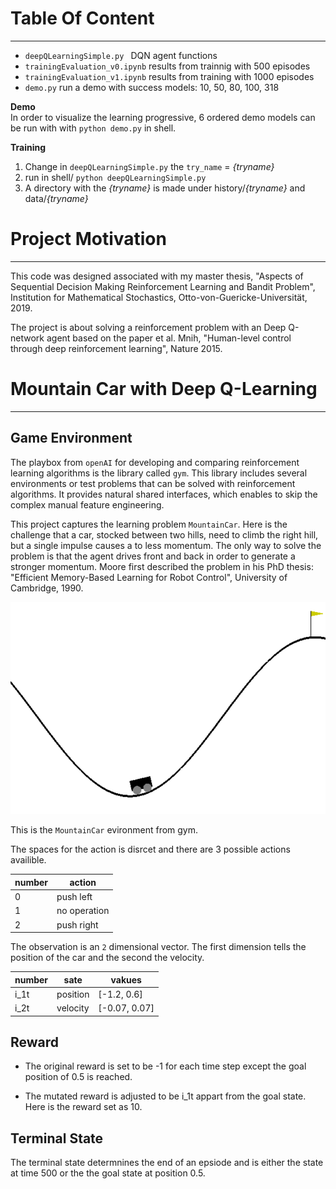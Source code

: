 # Table Of Content
***

- `deepQLearningSimple.py ` DQN agent functions   
- `trainingEvaluation_v0.ipynb` results from trainnig with 500 episodes
- `trainingEvaluation_v1.ipynb` results from training with 1000 episodes
- `demo.py` run a demo with success models: 10, 50, 80, 100, 318

**Demo**  
In order to visualize the learning progressive, 6 ordered demo models can be run with with `python demo.py` in shell. 


**Training**  
1. Change in `deepQLearningSimple.py` the `try_name` = *{tryname}*   
2. run  in shell/ `python deepQLearningSimple.py` 
3. A directory with the *{tryname}* is made under history/*{tryname}* and data/*{tryname}*

# Project Motivation
***
This code was designed associated with my master thesis,
"Aspects of Sequential Decision Making Reinforcement Learning and Bandit Problem", Institution for Mathematical Stochastics, Otto-von-Guericke-Universität, 2019. 


The project is about solving a reinforcement problem with an Deep Q-network agent based on the paper et al. Mnih, "Human-level control through deep reinforcement learning", Nature 2015.


# Mountain Car with Deep Q-Learning
***

## Game Environment

The playbox from `openAI` for developing and comparing reinforcement learning algorithms is the library called `gym`.
This library includes several environments or test problems that can be solved with reinforcement algorithms. 
It provides natural shared interfaces, which enables to skip the complex manual feature engineering. 


This project captures the learning problem `MountainCar`. 
Here is the challenge that a car, stocked between two hills, need to climb the right hill, but a single impulse causes a to less momentum. The only way to solve the problem is that the agent drives front and back in order to generate a stronger momentum. 
Moore first described the problem in his PhD thesis: "Efficient Memory-Based Learning for Robot Control", University of Cambridge, 1990.

![](pic/mountainCar.png)

This is the `MountainCar` evironment from gym.


The spaces for the action is disrcet and there are 3 possible actions availible.


number | action  
-------|-------  
0      | push left
1      | no operation
2      | push right


The observation is an `2` dimensional vector. The first dimension tells the position of the car and the second the velocity.

number | sate      | vakues
-------|-----------|------------  
i_1t   | position  | [-1.2, 0.6]
i_2t   | velocity  | [-0.07, 0.07]


## Reward 

- The original reward is set to be -1 for each time step except the goal position of 0.5 is reached.

- The mutated reward is adjusted to be i_1t appart from the goal state. Here is the reward set as 10. 


## Terminal State
The terminal state determnines the end of an epsiode and is either the state at time 500 or the the goal state at position 0.5.